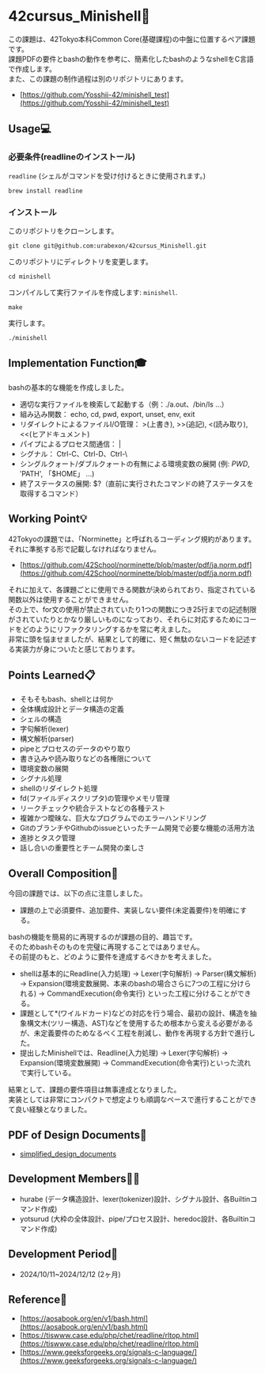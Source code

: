 # 42cursus_Minishell🐚

この課題は、42Tokyo本科Common Core(基礎課程)の中盤に位置するペア課題です。<br>
課題PDFの要件とbashの動作を参考に、簡素化したbashのようなshellをC言語で作成します。<br>
また、この課題の制作過程は別のリポジトリにあります。<br>

- [https://github.com/Yosshii-42/minishell_test](https://github.com/Yosshii-42/minishell_test)

## Usage💻
### 必要条件(readlineのインストール)
`readline` (シェルがコマンドを受け付けるときに使用されます。)
```shell
brew install readline
```

### インストール
このリポジトリをクローンします。
```shell
git clone git@github.com:urabexon/42cursus_Minishell.git
```
このリポジトリにディレクトリを変更します。
```shell
cd minishell
```
コンパイルして実行ファイルを作成します: `minishell`.
```shell
make
```
実行します。
```shell
./minishell
```

## Implementation Function🎓
bashの基本的な機能を作成しました。
- 適切な実行ファイルを検索して起動する（例：./a.out、/bin/ls ...）
- 組み込み関数： echo, cd, pwd, export, unset, env, exit
- リダイレクトによるファイルI/O管理： >(上書き), >>(追記), <(読み取り), <<(ヒアドキュメント)
- パイプによるプロセス間通信： |
- シグナル： Ctrl-C、Ctrl-D、Ctrl-\
- シングルクォート/ダブルクォートの有無による環境変数の展開 (例: $PWD, '$PATH', 「$HOME」 ...)
- 終了ステータスの展開: $?（直前に実行されたコマンドの終了ステータスを取得するコマンド）

## Working Point💡
42Tokyoの課題では、「Norminette」と呼ばれるコーディング規約があります。<br>
それに準拠する形で記載しなければなりません。

- [https://github.com/42School/norminette/blob/master/pdf/ja.norm.pdf](https://github.com/42School/norminette/blob/master/pdf/ja.norm.pdf)

それに加えて、各課題ごとに使用できる関数が決められており、指定されている関数以外は使用することができません。<br>
その上で、for文の使用が禁止されていたり1つの関数につき25行までの記述制限がされていたりとかなり厳しいものになっており、それらに対応するためにコードをどのようにリファクタリングするかを常に考えました。<br>
非常に頭を悩ませましたが、結果として的確に、短く無駄のないコードを記述する実装力が身についたと感じております。

## Points Learned📋
- そもそもbash、shellとは何か
- 全体構成設計とデータ構造の定義
- シェルの構造
- 字句解析(lexer)
- 構文解析(parser)
- pipeとプロセスのデータのやり取り
- 書き込みや読み取りなどの各権限について
- 環境変数の展開
- シグナル処理
- shellのリダイレクト処理
- fd(ファイルディスクリプタ)の管理やメモリ管理
- リークチェックや統合テストなどの各種テスト
- 複雑かつ曖昧な、巨大なプログラムでのエラーハンドリング
- GitのブランチやGithubのissueといったチーム開発で必要な機能の活用方法
- 進捗とタスク管理
- 話し合いの重要性とチーム開発の楽しさ

## Overall Composition💫
今回の課題では、以下の点に注意しました。
- 課題の上で必須要件、追加要件、実装しない要件(未定義要件)を明確にする。

bashの機能を簡易的に再現するのが課題の目的、趣旨です。<br>
そのためbashそのものを完璧に再現することではありません。<br>
その前提のもと、どのように要件を達成するべきかを考えました。

- shellは基本的にReadline(入力処理) → Lexer(字句解析) → Parser(構文解析) → Expansion(環境変数展開、本来のbashの場合さらに7つの工程に分けられる) → CommandExecution(命令実行) といった工程に分けることができる。
- 課題として*(ワイルドカード)などの対応を行う場合、最初の設計、構造を抽象構文木(ツリー構造、AST)などを使用するため根本から変える必要があるが、未定義要件のためなるべく工程を削減し、動作を再現する方針で進行した。
- 提出したMinishellでは、Readline(入力処理) → Lexer(字句解析) → Expansion(環境変数展開) → CommandExecution(命令実行)といった流れで実行している。

結果として、課題の要件項目は無事達成となりました。<br>
実装としては非常にコンパクトで想定よりも順調なペースで進行することができて良い経験となりました。

## PDF of Design Documents📝
- [simplified_design_documents](simplified_design_documents.pdf)

## Development Members🧑‍💻
- hurabe (データ構造設計、lexer(tokenizer)設計、シグナル設計、各Builtinコマンド作成)
- yotsurud (大枠の全体設計、pipe/プロセス設計、heredoc設計、各Builtinコマンド作成)

## Development Period📅
- 2024/10/11~2024/12/12 (2ヶ月)

## Reference🔖
- [https://aosabook.org/en/v1/bash.html](https://aosabook.org/en/v1/bash.html)
- [https://tiswww.case.edu/php/chet/readline/rltop.html](https://tiswww.case.edu/php/chet/readline/rltop.html)
- [https://www.geeksforgeeks.org/signals-c-language/](https://www.geeksforgeeks.org/signals-c-language/)